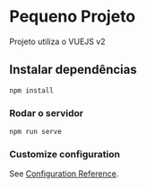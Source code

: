 # Pequeno Projeto
Projeto utiliza o VUEJS v2

## Instalar dependências
```
npm install
```

### Rodar o servidor
```
npm run serve
```


### Customize configuration
See [Configuration Reference](https://cli.vuejs.org/config/).
